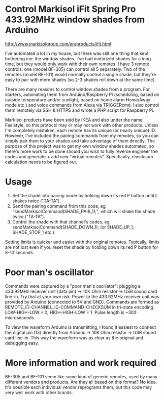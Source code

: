 # Control Markisol iFit Spring Pro 433.92MHz window shades from Arduino
http://www.markisolgroup.com/en/products/ifit.html

I've automated a lot in my house, but there was still one thing that kept bothering me: the window shades. I've had motorized shades for a long time, but they would only work with their own remotes. I have 3 remote controls: one (model BF-305) can control all 5 separately. Two of the remotes (model BF-101) would normally control a single shade, but they're easy to pair with more shades (so 2-3 shades roll down at the same time).

There are many reasons to control window shades from a program. For starters, automating them from Arduino/Raspberry Pi (scheduling, based on outside temperature and/or sunlight, based on home alarm Home/Away mode etc.) and voice commands from Alexa via TRIGGERcmd. I also control them remotely via SSH & HTTPS and wrote a PHP script for Raspberry Pi.

Markisol products have been sold by IKEA and also under the name Feelstyle, so this protocol may or may not work with other products. Unless I'm completely mistaken, each remote has its unique (or nearly unique) ID. However, I've included the pairing commands from my remotes, so you can simply pair them to your shades and take advantage of them directly. The purpose of this project was to get my own window shades automated, so there's more work to be done should you wish to fully reverse engineer the codes and generate + add new "virtual remotes". Specifically, checksum calculation needs to be figured out.


# Usage
1. Set the shade into pairing mode by holding down its red P button until it shakes twice ("TA-TA").
2. Send the pairing command from this code, eg. "sendMarkisolCommand(SHADE_PAIR_1);", which will shake the shade twice ("TA-TA").
3. Control the shade with that channel's codes, eg. sendMarkisolCommand(SHADE_DOWN_1); (or SHADE_UP_1, SHADE_STOP_1 etc.).

Setting limits is quicker and easier with the original remotes. Typically, limits are not lost even if you reset the shade by holding down its red P button for 8-10 seconds.


# Poor man's oscillator
Commands were captured by a "poor man's oscillator": plugging a 433.92MHz receiver unit (data pin) -> 10K Ohm resistor -> USB sound card line-in. Try that at your own risk. Power to the 433.92MHz receiver unit was provided by Arduino (connected to 5V and GND). Commands are formed as REMOTE_ID-CHANNEL_ID-COMMAND-CHECKSUM in tri-state encoding: LOW-HIGH-LOW = 0, HIGH-HIGH-LOW = 1. Pulse length is ~300 microseconds.

To view the waveform Arduino is transmitting, I found it easiest to connect the digital pin (13) directly from Arduino -> 10K Ohm resistor -> USB sound card line-in. This way the waveform was as clear as the original and debugging easy.


# More information and work required
BF-305 and BF-101 seem like some kind of generic remotes, used by many different vendors and products. Are they all based on this format? No idea. It's possible each individual vendor reprograms them, but this code may very well work with other brands.
